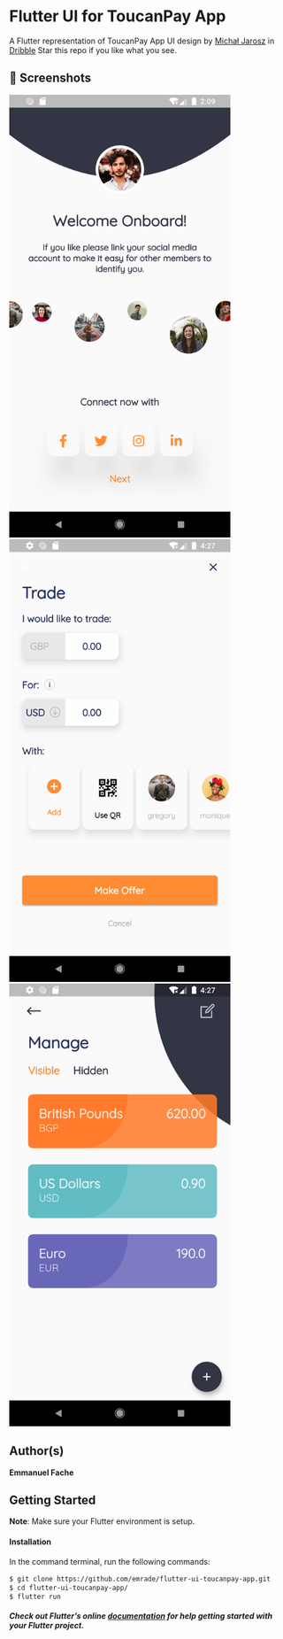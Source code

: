 # Flutter UI for ToucanPay App

A Flutter representation of ToucanPay App UI design by <a href="https://dribbble.com/mjarosz">Michał Jarosz</a> in <a href="https://dribbble.com/shots/5886056-ToucanPay-App">Dribble</a>
Star this repo if you like what you see.

## 📸 Screenshots

<img src="screenshots/1.png" width="400"/> <img src="screenshots/2.png" width="400"/>
<img src="screenshots/3.png" width="400"/>

## Author(s)
**Emmanuel Fache**

## Getting Started

**Note**: Make sure your Flutter environment is setup.
#### Installation

In the command terminal, run the following commands:

    $ git clone https://github.com/emrade/flutter-ui-toucanpay-app.git
    $ cd flutter-ui-toucanpay-app/
    $ flutter run

##### Check out Flutter’s online [documentation](http://flutter.io/) for help getting started with your Flutter project.
